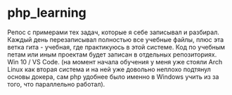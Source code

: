 # php_learning
Репос с примерами тех задач, которые я себе записывал и разбирал.
Каждый день перезаписывал полностью все учебные файлы, плюс эта ветка гита - учебная, где практикуюсь в этой системе.
Код по учебным петам или иным проектам будет записан в отдельных репозиториях.
Win 10 / VS Code. (на момент начала обучения у меня уже стояли Arch Linux как вторая система и на ней уже довольно неплохо подтянул основы докера, сам php удобнее
было именно в Windows учить из за того, что параллельно работал).
